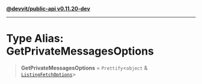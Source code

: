 [**@devvit/public-api v0.11.20-dev**](../../README.md)

---

# Type Alias: GetPrivateMessagesOptions

> **GetPrivateMessagesOptions** = `Prettify`\<`object` & [`ListingFetchOptions`](ListingFetchOptions.md)\>
